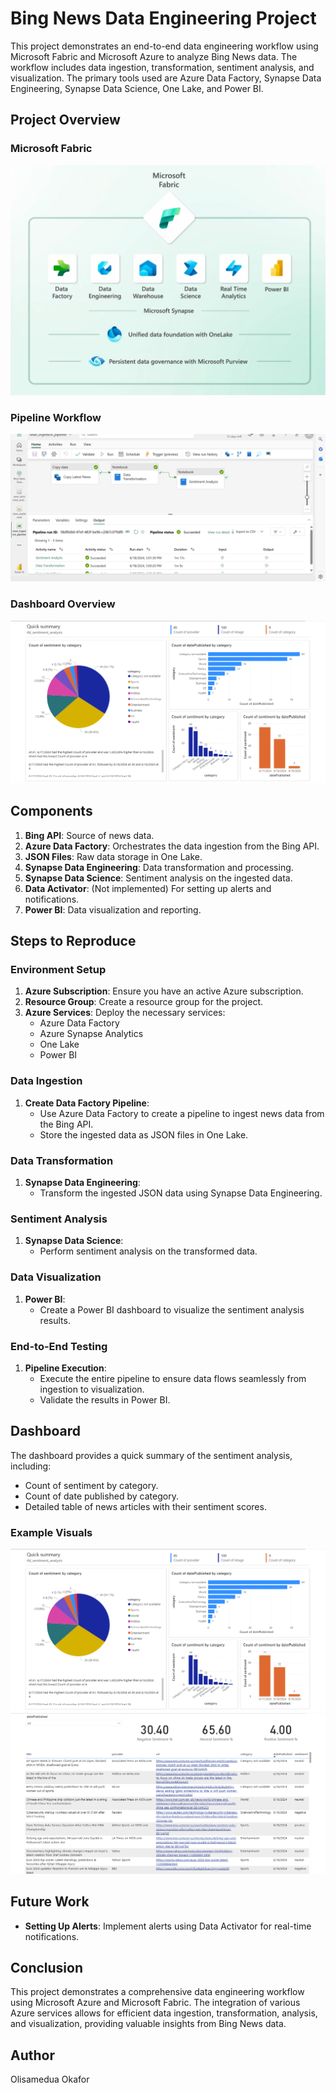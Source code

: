 
# Bing News Data Engineering Project

This project demonstrates an end-to-end data engineering workflow using Microsoft Fabric and Microsoft Azure to analyze Bing News data. The workflow includes data ingestion, transformation, sentiment analysis, and visualization. The primary tools used are Azure Data Factory, Synapse Data Engineering, Synapse Data Science, One Lake, and Power BI.

## Project Overview

### Microsoft Fabric
![Architecture Diagram](https://github.com/okaforoa/Bing-News-Data-Engineering-Project/blob/main/images/Microsoft%20Fabric.png)

### Pipeline Workflow
![Pipeline Workflow](https://github.com/okaforoa/Bing-News-Data-Engineering-Project/blob/main/images/news_ingestion_pipeline.png)

### Dashboard Overview
![Dashboard Overview](https://github.com/okaforoa/Bing-News-Data-Engineering-Project/blob/main/images/news_dashboard_page_1.png)

## Components

1. **Bing API**: Source of news data.
2. **Azure Data Factory**: Orchestrates the data ingestion from the Bing API.
3. **JSON Files**: Raw data storage in One Lake.
4. **Synapse Data Engineering**: Data transformation and processing.
5. **Synapse Data Science**: Sentiment analysis on the ingested data.
6. **Data Activator**: (Not implemented) For setting up alerts and notifications.
7. **Power BI**: Data visualization and reporting.

## Steps to Reproduce

### Environment Setup
1. **Azure Subscription**: Ensure you have an active Azure subscription.
2. **Resource Group**: Create a resource group for the project.
3. **Azure Services**: Deploy the necessary services:
   - Azure Data Factory
   - Azure Synapse Analytics
   - One Lake
   - Power BI

### Data Ingestion
1. **Create Data Factory Pipeline**:
   - Use Azure Data Factory to create a pipeline to ingest news data from the Bing API.
   - Store the ingested data as JSON files in One Lake.

### Data Transformation
1. **Synapse Data Engineering**:
   - Transform the ingested JSON data using Synapse Data Engineering.

### Sentiment Analysis
1. **Synapse Data Science**:
   - Perform sentiment analysis on the transformed data.

### Data Visualization
1. **Power BI**:
   - Create a Power BI dashboard to visualize the sentiment analysis results.

### End-to-End Testing
1. **Pipeline Execution**:
   - Execute the entire pipeline to ensure data flows seamlessly from ingestion to visualization.
   - Validate the results in Power BI.

## Dashboard

The dashboard provides a quick summary of the sentiment analysis, including:
- Count of sentiment by category.
- Count of date published by category.
- Detailed table of news articles with their sentiment scores.

### Example Visuals
![Quick Summary](https://github.com/okaforoa/Bing-News-Data-Engineering-Project/blob/main/images/news_dashboard_page_1.png)
![Detailed Table](https://github.com/okaforoa/Bing-News-Data-Engineering-Project/blob/main/images/news_dashboard_page_2.png)

## Future Work
- **Setting Up Alerts**: Implement alerts using Data Activator for real-time notifications.

## Conclusion

This project demonstrates a comprehensive data engineering workflow using Microsoft Azure and Microsoft Fabric. The integration of various Azure services allows for efficient data ingestion, transformation, analysis, and visualization, providing valuable insights from Bing News data.

## Author
Olisamedua Okafor
